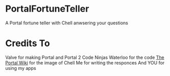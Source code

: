 # PortalFortuneTeller
A Portal fortune teller with Chell anwsering your questions
# Credits To
Valve for making Portal and Portal 2
Code Ninjas Waterloo for the code
[The Portal Wiki](https://theportalwiki.com/wiki/chell) for the image of Chell
Me for writing the responces
And YOU for using my apps

